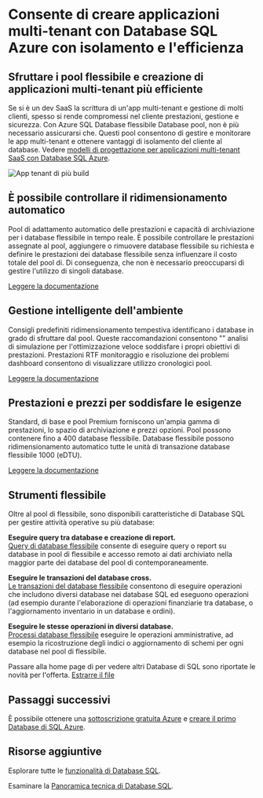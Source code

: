 <properties
   pageTitle="Database SQL Azure consente di creare applicazioni multi-Tenant con isolamento e l'efficienza"
   description="Altre modalità di compilazione di applicazioni multi-tenant Database SQL"
   keywords=""
   services="sql-database"
   documentationCenter=""
   authors="CarlRabeler"
   manager="jhubbard"
   editor=""/>

<tags
   ms.service="sql-database"
   ms.devlang="NA"
   ms.topic="article"
   ms.tgt_pltfrm="NA"
   ms.workload="data-management"
   ms.date="10/13/2016"
   ms.author="carlrab"/>

# <a name="builds-multi-tenant-apps-with-azure-sql-database-with-isolation-and-efficiency"></a>Consente di creare applicazioni multi-tenant con Database SQL Azure con isolamento e l'efficienza

## <a name="leverage-elastic-pools-and-build-more-efficient-multi-tenant-apps"></a>Sfruttare i pool flessibile e creazione di applicazioni multi-tenant più efficiente

Se si è un dev SaaS la scrittura di un'app multi-tenant e gestione di molti clienti, spesso si rende compromessi nel cliente prestazioni, gestione e sicurezza. Con Azure SQL Database flessibile Database pool, non è più necessario assicurarsi che. Questi pool consentono di gestire e monitorare le app multi-tenant e ottenere vantaggi di isolamento del cliente al database. Vedere [modelli di progettazione per applicazioni multi-tenant SaaS con Database SQL Azure](sql-database-design-patterns-multi-tenancy-saas-applications.md).

![App tenant di più build](./media/sql-database-build-multi-tenant-apps/sql-database-build-multi-tenant-apps.png)

## <a name="auto-scaling-you-control"></a>È possibile controllare il ridimensionamento automatico

Pool di adattamento automatico delle prestazioni e capacità di archiviazione per i database flessibile in tempo reale. È possibile controllare le prestazioni assegnate al pool, aggiungere o rimuovere database flessibile su richiesta e definire le prestazioni dei database flessibile senza influenzare il costo totale del pool di. Di conseguenza, che non è necessario preoccuparsi di gestire l'utilizzo di singoli database.

[Leggere la documentazione](sql-database-elastic-pool.md)

## <a name="intelligent-management-of-your-environment"></a>Gestione intelligente dell'ambiente

Consigli predefiniti ridimensionamento tempestiva identificano i database in grado di sfruttare dal pool. Queste raccomandazioni consentono "" analisi di simulazione per l'ottimizzazione veloce soddisfare i propri obiettivi di prestazioni. Prestazioni RTF monitoraggio e risoluzione dei problemi dashboard consentono di visualizzare utilizzo cronologici pool.

[Leggere la documentazione](sql-database-elastic-pool-guidance.md)

## <a name="performance-and-price-to-meet-your-needs"></a>Prestazioni e prezzi per soddisfare le esigenze

Standard, di base e pool Premium forniscono un'ampia gamma di prestazioni, lo spazio di archiviazione e prezzi opzioni. Pool possono contenere fino a 400 database flessibile. Database flessibile possono ridimensionamento automatico tutte le unità di transazione database flessibile 1000 (eDTU).

[Leggere la documentazione](https://azure.microsoft.com/pricing/details/sql-database/?b=16.50)

## <a name="elastic-tools"></a>Strumenti flessibile

Oltre al pool di flessibile, sono disponibili caratteristiche di Database SQL per gestire attività operative su più database:

**Eseguire query tra database e creazione di report.**  
[Query di database flessibile](sql-database-elastic-query-overview.md) consente di eseguire query o report su database in pool di flessibile e accesso remoto ai dati archiviato nella maggior parte dei database del pool di contemporaneamente.

**Eseguire le transazioni del database cross.**  
[Le transazioni del database flessibile](sql-database-elastic-transactions-overview.md) consentono di eseguire operazioni che includono diversi database nei database SQL ed eseguono operazioni (ad esempio durante l'elaborazione di operazioni finanziarie tra database, o l'aggiornamento inventario in un database e ordini).

**Eseguire le stesse operazioni in diversi database.**  
[Processi database flessibile](sql-database-elastic-jobs-overview.md) eseguire le operazioni amministrative, ad esempio la ricostruzione degli indici o aggiornamento di schemi per ogni database nel pool di flessibile.

Passare alla home page di per vedere altri Database di SQL sono riportate le novità per l'offerta.
[Estrarre il file](https://azure.microsoft.com/services/sql-database/) 

## <a name="next-steps"></a>Passaggi successivi

È possibile ottenere una [sottoscrizione gratuita Azure](https://azure.microsoft.com/get-started/) e [creare il primo Database di SQL Azure](sql-database-get-started.md).

## <a name="additional-resources"></a>Risorse aggiuntive

Esplorare tutte le [funzionalità di Database SQL](https://azure.microsoft.com/services/sql-database/).
 
Esaminare la [Panoramica tecnica di Database SQL](sql-database-technical-overview.md).  
